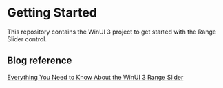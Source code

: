 # Getting Started
This repository contains the WinUI 3 project to get started with the Range Slider control.

## Blog reference
[Everything You Need to Know About the WinUI 3 Range Slider](https://www.syncfusion.com/blogs/post/everything-you-need-to-know-about-the-winui-3-range-slider.aspx)
